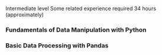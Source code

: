 Intermediate level
Some related experience required
34 hours (approximately)

### Fundamentals of Data Manipulation with Python

### Basic Data Processing with Pandas


</br> 